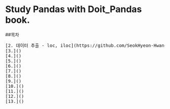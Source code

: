 # Study Pandas with Doit_Pandas book.

##목차
<pre>
[2. 데이터 추출 - loc, iloc](https://github.com/SeokHyeon-Hwang/with_python/blob/master/Pandas/Study/Doit_pandas/190615_pandas_02.ipynb)
[3.]()
[4.]()
[5.]()
[6.]()
[7.]()
[8.]()
[9.]()
[10.]()
[11.]()
[12.]()
[13.]()
</pre>
